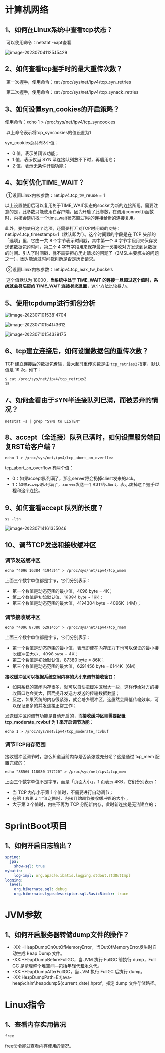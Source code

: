 # 计算机网络



## 1、如何在Linux系统中查看tcp状态？

​	可以使用命令：netstat -napt查看

![image-20230704112545429](.\实用技能.assets\image-20230704112545429.png)



## 2、如何查看tcp握手时的最大重传次数？

​	第一次握手，使用命令：cat /proc/sys/net/ipv4/tcp_syn_retries

​	第二次握手，使用命令：cat /proc/sys/net/ipv4/tcp_synack_retries



## 3、如何设置syn_cookies的开启策略？

使用命令：echo 1 > /proc/sys/net/ipv4/tcp_syncookies

​	以上命令表示将tcp_syncookies的值设置为1

syn_cookies总共有3个值：

* 0 值，表示关闭该功能；
* 1 值，表示仅当 SYN 半连接队列放不下时，再启用它；
* 2 值，表示无条件开启功能；



## 4、如何优化TIME_WAIT？

​	①设置Linux内核参数：net.ipv4.tcp_tw_reuse = 1

​	以上设置使用后可以复用处于TIME_WAIT状态的socket为新的连接所用。需要注意的是，此参数只能使用在客户端，因为开启了此参数，在调用connect()函数时，内核会随机找一个time_wait状态超过1秒的连接给新的连接复用。

​	此外，要想使用这个选项，还需要打开对TCP时间戳的支持：net.ipv4.tcp_timestamps=1（默认即为1）。这个时间戳的字段是在 TCP 头部的「选项」里，它由一共 8 个字节表示时间戳，其中第一个 4 字节字段用来保存发送该数据包的时间，第二个 4 字节字段用来保存最近一次接收对方发送到达数据的时间。引入了时间戳，就不需要担心历史请求的问题了（2MSL主要解决的问题之一），因为能通过时间戳判断是否是历史请求。



​	②设置Linux内核参数：net.ipv4.tcp_max_tw_buckets

​	这个值默认为 18000，**当系统中处于 TIME_WAIT 的连接一旦超过这个值时，系统就会将后面的 TIME_WAIT 连接状态重置**，这个方法比较暴力。



## 5、使用tcpdump进行抓包分析

![image-20230710153814704](.\实用技能.assets\image-20230710153814704.png)

![image-20230710154143612](.\实用技能.assets\image-20230710154143612.png)

![image-20230710154339175](.\实用技能.assets\image-20230710154339175.png)



## 6、tcp建立连接后，如何设置数据包的重传次数？

TCP 建立连接后的数据包传输，最大超时重传次数是由 `tcp_retries2` 指定，默认值是 15 次，如下：

~~~bash
$ cat /proc/sys/net/ipv4/tcp_retries2
15
~~~



## 7、如何查看由于SYN半连接队列已满，而被丢弃的情况？

~~~shell
netstat -s | grep "SYNs to LISTEN"
~~~



## 8、accept（全连接）队列已满时，如何设置服务端回复RST给客户端？

~~~shell
echo 1 > /proc/sys/net/ipv4/tcp_abort_on_overflow
~~~

tcp_abort_on_overflow 有两个值：

* 0：如果accept队列满了，那么server将会扔掉client发来的ack。
* 1：如果accept队列满了，server发送一个RST给client，表示废掉这个握手过程和这个连接。



## 9、如何查看accept 队列的长度？

~~~shell
ss -ltn
~~~

![image-20230714161325046](D:\File\Study\学习笔记\实用技能.assets\image-20230714161325046.png)



## 10、调节TCP发送和接收缓冲区

### 调节发送缓冲区

~~~shell
echo "4096 16384 4194304" > /proc/sys/net/ipv4/tcp_wmem
~~~

上面三个数字单位都是字节，它们分别表示：

- 第一个数值是动态范围的最小值，4096 byte = 4K；
- 第二个数值是初始默认值，16384 byte ≈ 16K；
- 第三个数值是动态范围的最大值，4194304 byte = 4096K（4M）；

### 调节接收缓冲区

~~~shell
echo "4096 87380 6291456" > /proc/sys/net/ipv4/tcp_rmem
~~~

上面三个数字单位都是字节，它们分别表示：

- 第一个数值是动态范围的最小值，表示即使在内存压力下也可以保证的最小接收缓冲区大小，4096 byte = 4K；
- 第二个数值是初始默认值，87380 byte ≈ 86K；
- 第三个数值是动态范围的最大值，6291456 byte = 6144K（6M）；

**接收缓冲区可以根据系统空闲内存的大小来调节接收窗口：**

- 如果系统的空闲内存很多，就可以自动把缓冲区增大一些，这样传给对方的接收窗口也会变大，因而提升发送方发送的传输数据数量；
- 反之，如果系统的内存很紧张，就会减少缓冲区，这虽然会降低传输效率，可以保证更多的并发连接正常工作；

发送缓冲区的调节功能是自动开启的，**而接收缓冲区则需要配置 tcp_moderate_rcvbuf 为 1 来开启调节功能**：

~~~shell
echo 1 > /proc/sys/net/ipv4/tcp_moderate_rcvbuf
~~~



### 调节TCP内存范围

接收缓冲区调节时，怎么知道当前内存是否紧张或充分呢？这是通过 tcp_mem 配置完成的：

~~~shell
echo "88560 118080 177120" > /proc/sys/net/ipv4/tcp_mem
~~~

上面三个数字单位不是字节，而是「页面大小」，1 页表示 4KB，它们分别表示：

- 当 TCP 内存小于第 1 个值时，不需要进行自动调节；
- 在第 1 和第 2 个值之间时，内核开始调节接收缓冲区的大小；
- 大于第 3 个值时，内核不再为 TCP 分配新内存，此时新连接是无法建立的；

# SprintBoot项目

## 1、如何开启日志输出？

~~~yml
spring:
  jpa:
    show-sql: true
mybatis:
    log-impl: org.apache.ibatis.logging.stdout.StdOutImpl
logging:
  level:
    org.hibernate.sql: debug
    org.hibernate.type.descriptor.sql.BasicBinder: trace
~~~



# JVM参数

## 1、如何开启服务器转储dump文件的操作？

* -XX:+HeapDumpOnOutOfMemoryError，当OutOfMemoryError发生时自动生成 Heap Dump 文件。
* -XX:+HeapDumpBeforeFullGC，当 JVM 执行 FullGC 前执行 dump，Full GC 是清理整个堆空间—包括年轻代和永久代。
* -XX:+HeapDumpAfterFullGC，当 JVM 执行 FullGC 后执行 dump。
* -XX:HeapDumpPath=E:\java-heap\claim\heapdump${current_date}.hprof，指定 dump 文件存储路径。



# Linux指令

## 1、查看内存实用情况

~~~shell
free
~~~

free命令能过查看内存使用的情况。
